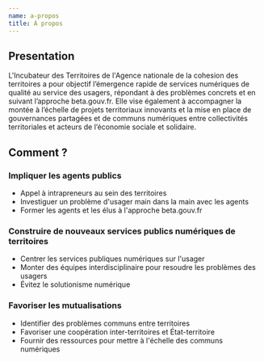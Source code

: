 ```yaml
---
name: a-propos
title: À propos
---
```


## Presentation

L'Incubateur des Territoires de l'Agence nationale de la cohesion des territoires a pour objectif l’émergence rapide de services numériques de qualité au service des usagers, répondant à des problèmes concrets et en suivant l’approche beta.gouv.fr. Elle vise également à accompagner la montée à l’échelle de projets territoriaux innovants et la mise en place de gouvernances partagées et de communs numériques entre collectivités territoriales et acteurs de l’économie sociale et solidaire.

## Comment ?

### Impliquer les agents publics
- Appel à intrapreneurs au sein des territoires
- Investiguer un problème d'usager main dans la main avec les agents
- Former les agents et les élus à l'approche beta.gouv.fr

### Construire de nouveaux services publics numériques de territoires
- Centrer les services publiques numériques sur l'usager
- Monter des équipes interdisciplinaire pour resoudre les problèmes des usagers
- Évitez le solutionisme numérique

### Favoriser les mutualisations
- Identifier des problèmes communs entre territoires
- Favoriser une coopération inter-territoires et État-territoire
- Fournir des ressources pour mettre à l'échelle des communs numériques

<!-- ## Comment évaluer l'impacte de nos actions ?

[À lire](https://blog.beta.gouv.fr/general/2017/03/24/no-more-digital-bullshit-please/)
[Évaluation](https://numerique.canada.ca/outils-et-ressources/cadre-devaluation/)

**1er dégré**
- Nombre de communes rurales impliqués
- Nombre d'élus et d'agents formés
- Réponse qualitatif des élus des petites communes
- Nombre de collectivités engagés qui sont classé dans l'Agenda Rurale

**2eme dégré**
- Nombre d'usagers (ou administrés) impliqués
- Réponse qualitatif des populations des petites communes -->
